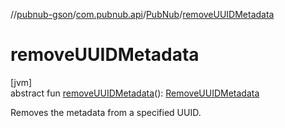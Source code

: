 //[pubnub-gson](../../../index.md)/[com.pubnub.api](../index.md)/[PubNub](index.md)/[removeUUIDMetadata](remove-u-u-i-d-metadata.md)

# removeUUIDMetadata

[jvm]\
abstract fun [removeUUIDMetadata](remove-u-u-i-d-metadata.md)(): [RemoveUUIDMetadata](../../com.pubnub.api.endpoints.objects_api.uuid/-remove-u-u-i-d-metadata/index.md)

Removes the metadata from a specified UUID.
